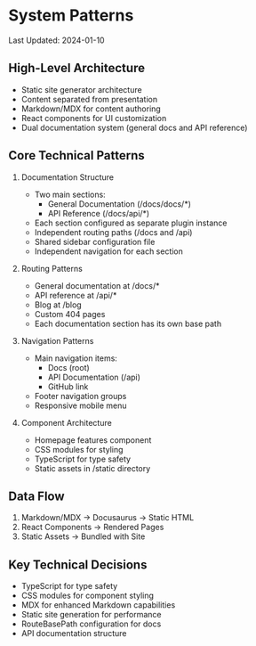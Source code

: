 # System Patterns
Last Updated: 2024-01-10

## High-Level Architecture
- Static site generator architecture
- Content separated from presentation
- Markdown/MDX for content authoring
- React components for UI customization
- Dual documentation system (general docs and API reference)

## Core Technical Patterns
1. Documentation Structure
   - Two main sections:
     * General Documentation (/docs/docs/*)
     * API Reference (/docs/api/*)
   - Each section configured as separate plugin instance
   - Independent routing paths (/docs and /api)
   - Shared sidebar configuration file
   - Independent navigation for each section

2. Routing Patterns
   - General documentation at /docs/*
   - API reference at /api/*
   - Blog at /blog
   - Custom 404 pages
   - Each documentation section has its own base path

3. Navigation Patterns
   - Main navigation items:
     * Docs (root)
     * API Documentation (/api)
     * GitHub link
   - Footer navigation groups
   - Responsive mobile menu

3. Component Architecture
   - Homepage features component
   - CSS modules for styling
   - TypeScript for type safety
   - Static assets in /static directory

## Data Flow
1. Markdown/MDX → Docusaurus → Static HTML
2. React Components → Rendered Pages
3. Static Assets → Bundled with Site

## Key Technical Decisions
- TypeScript for type safety
- CSS modules for component styling
- MDX for enhanced Markdown capabilities
- Static site generation for performance
- RouteBasePath configuration for docs
- API documentation structure
